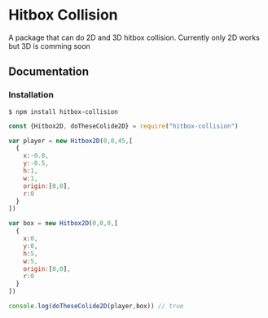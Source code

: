 # Hitbox Collision
 A package that can do 2D and 3D hitbox collision. Currently only 2D works but 3D is comming soon
## Documentation
### Installation

`$ npm install hitbox-collision`

```javascript
const {Hitbox2D, doTheseColide2D} = require("hitbox-collision")

var player = new Hitbox2D(0,0,45,[
  {
    x:-0.8,
    y:-0.5,
    h:1,
    w:1,
    origin:[0,0],
    r:0
  }
])

var box = new Hitbox2D(0,0,0,[
  {
    x:0,
    y:0,
    h:5,
    w:5,
    origin:[0,0],
    r:0
  }
])

console.log(doTheseColide2D(player,box)) // true
```